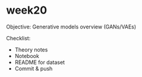 # week20
Objective: Generative models overview (GANs/VAEs)

Checklist:
- Theory notes
- Notebook
- README for dataset
- Commit & push
